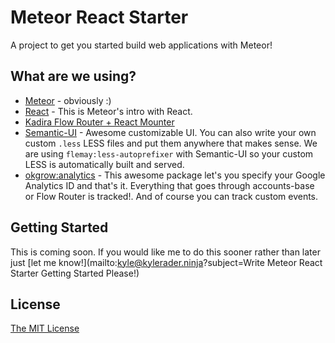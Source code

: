 # Meteor React Starter
A project to get you started build web applications with Meteor!

## What are we using?
* [Meteor](https://www.meteor.com/) - obviously :)
* [React](https://www.meteor.com/tutorials/react/creating-an-app) - This is Meteor's intro with React.
* [Kadira Flow Router + React Mounter](https://voice.kadira.io/getting-started-with-meteor-1-3-and-react-15e071e41cd1#.441xpasbc)
* [Semantic-UI](http://semantic-ui.com/) - Awesome customizable UI.  You can also write your own custom `.less` LESS files and put them anywhere that makes sense.  We are using `flemay:less-autoprefixer` with Semantic-UI so your custom LESS is automatically built and served.
* [okgrow:analytics](https://atmospherejs.com/okgrow/analytics) - This awesome package let's you specify your Google Analytics ID and that's it.  Everything that goes through accounts-base or Flow Router is tracked!.  And of course you can track custom events.

## Getting Started
This is coming soon.  If you would like me to do this sooner rather than later just [let me know!](mailto:kyle@kylerader.ninja?subject=Write Meteor React Starter Getting Started Please!)

## License
[The MIT License](./LICENSE)